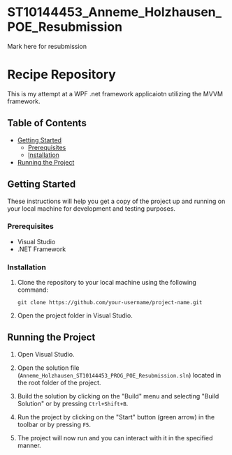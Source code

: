 # ST10144453_Anneme_Holzhausen_POE_Resubmission
Mark here for resubmission

# Recipe Repository

This is my attempt at a WPF .net framework applicaiotn utilizing the MVVM framework. 

## Table of Contents

- [Getting Started](#getting-started)
  - [Prerequisites](#prerequisites)
  - [Installation](#installation)
- [Running the Project](#running-the-project)

## Getting Started

These instructions will help you get a copy of the project up and running on your local machine for development and testing purposes.

### Prerequisites

- Visual Studio
- .NET Framework 

### Installation

1. Clone the repository to your local machine using the following command:

   ```
   git clone https://github.com/your-username/project-name.git
   ```

2. Open the project folder in Visual Studio.

## Running the Project

1. Open Visual Studio.

2. Open the solution file (`Anneme_Holzhausen_ST10144453_PROG_POE_Resubmission.sln`) located in the root folder of the project.

3. Build the solution by clicking on the "Build" menu and selecting "Build Solution" or by pressing `Ctrl+Shift+B`.

4. Run the project by clicking on the "Start" button (green arrow) in the toolbar or by pressing `F5`.

5. The project will now run and you can interact with it in the specified manner.


